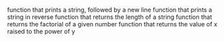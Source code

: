 function that prints a string, followed by a new line
function that prints a string in reverse
function that returns the length of a string
function that returns the factorial of a given number
function that returns the value of x raised to the power of y
